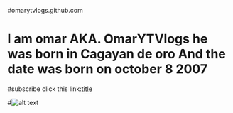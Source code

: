 #omarytvlogs.github.com

# I am omar AKA. OmarYTVlogs he was born in Cagayan de oro And the date  was born on october 8 2007

#subscribe click this link:[title](https://www.youtube.com/c/OmarYTVlogs/null)

#![alt text](channels4_profile)
